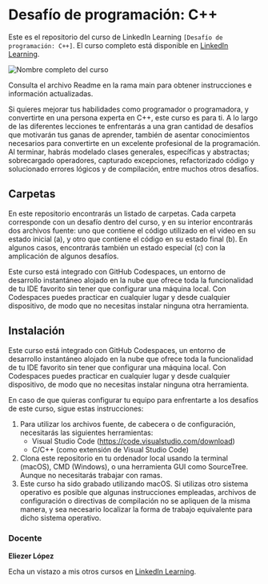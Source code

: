 # Desafío de programación: C++
Este es el repositorio del curso de LinkedIn Learning `[Desafío de programación: C++]`. El curso completo está disponible en [LinkedIn Learning][lil-course-url].

![Nombre completo del curso][lil-thumbnail-url] 

Consulta el archivo Readme en la rama main para obtener instrucciones e información actualizadas.

Si quieres mejorar tus habilidades como programador o programadora, y convertirte en una persona experta en C++, este curso es para ti. A lo largo de las diferentes lecciones te enfrentarás a una gran cantidad de desafíos que motivarán tus ganas de aprender, también de asentar conocimientos necesarios para convertirte en un excelente profesional de la programación. Al terminar, habrás modelado clases generales, específicas y abstractas; sobrecargado operadores, capturado excepciones, refactorizado código y solucionado errores lógicos y de compilación, entre muchos otros desafíos.

## Carpetas
En este repositorio encontrarás un listado de carpetas. Cada carpeta corresponde con un desafío dentro del curso, y en su interior encontrarás dos archivos fuente: uno que contiene el código utilizado en el video en su estado inicial (a), y otro que contiene el código en su estado final (b). En algunos casos, encontrarás también un estado especial (c) con la amplicación de algunos desafíos. 

Este curso está integrado con GitHub Codespaces, un entorno de desarrollo instantáneo alojado en la nube que ofrece toda la funcionalidad de tu IDE favorito sin tener que configurar una máquina local. Con Codespaces puedes practicar en cualquier lugar y desde cualquier dispositivo, de modo que no necesitas instalar ninguna otra herramienta.

## Instalación
Este curso está integrado con GitHub Codespaces, un entorno de desarrollo instantáneo alojado en la nube que ofrece toda la funcionalidad de tu IDE favorito sin tener que configurar una máquina local. Con Codespaces puedes practicar en cualquier lugar y desde cualquier dispositivo, de modo que no necesitas instalar ninguna otra herramienta.

En caso de que quieras configurar tu equipo para enfrentarte a los desafíos de este curso, sigue estas instrucciones:

1. Para utilizar los archivos fuente, de cabecera o de configuración, necesitarás las siguientes herramientas:
    * Visual Studio Code (https://code.visualstudio.com/download)
    * C/C++ (como extensión de Visual Studio Code)
2. Clona este repositorio en tu ordenador local usando la terminal (macOS), CMD (Windows), o una herramienta GUI como SourceTree. Aunque no necesitarás trabajar con ramas.
3. Este curso ha sido grabado utilizando macOS. Si utilizas otro sistema operativo es posible que algunas instrucciones empleadas, archivos de configuración o directivas de compilación no se apliquen de la misma manera, y sea necesario localizar la forma de trabajo equivalente para dicho sistema operativo.

### Docente

**Eliezer López**

Echa un vistazo a mis otros cursos en [LinkedIn Learning](https://www.linkedin.com/learning/instructors/eliezer-lopez).

[0]: # (Replace these placeholder URLs with actual course URLs)
[lil-course-url]: https://www.linkedin.com/learning/building-a-graphql-project-with-react-js
[lil-thumbnail-url]: https://cdn.lynda.com/course/2875095/2875095-1615224395432-16x9.jpg


[1]: # (End of ES-Instruction ###############################################################################################)
